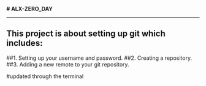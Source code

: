 **# ALX-ZERO_DAY**
___
## This project is about setting up git which includes:
##1. Setting up your username and password.
##2. Creating a repository.
##3. Adding a new remote to your git repository.

#updated through the terminal

